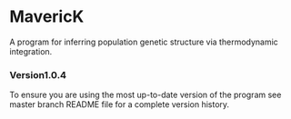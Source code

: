 # MavericK

A program for inferring population genetic structure via thermodynamic integration.

### Version1.0.4
To ensure you are using the most up-to-date version of the program see master branch README file for a complete version history.
